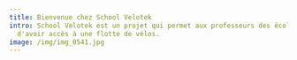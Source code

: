 ```yaml
---
title: Bienvenue chez School Velotek
intro: School Velotek est un projet qui permet aux professeurs des écoles
  d'avoir accès à une flotte de vélos.
image: /img/img_0541.jpg
---
```

